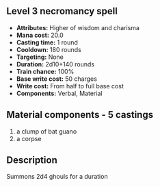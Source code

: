 ## Level 3 necromancy spell

- **Attributes:** Higher of wisdom and charisma
- **Mana cost:** 20.0
- **Casting time:** 1 round
- **Cooldown:** 180 rounds
- **Targeting:** None
- **Duration:** 2d10+140 rounds
- **Train chance:** 100%
- **Base write cost:** 50 charges
- **Write cost:** From half to full base cost
- **Components:** Verbal, Material

## Material components - 5 castings

1. a clump of bat guano
2. a corpse

## Description

Summons 2d4 ghouls for a duration
